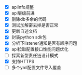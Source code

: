 - [x] apiInfo规整
- [x] api层级前进 
- [x] 删除db多余的代码 
- [x] 测试加解密去掉是否正常 
- [x] 更新自述文档 
- [x] 封装python sdk包 
- [x] 分析下listener通知是否有顺序问题 
- [x] api拉取配置接口性能问题优化 
- [ ] 探索新型责任链设计模式
- [x] 支持HTTPS
- [ ] 多个yml配置文件导入覆盖